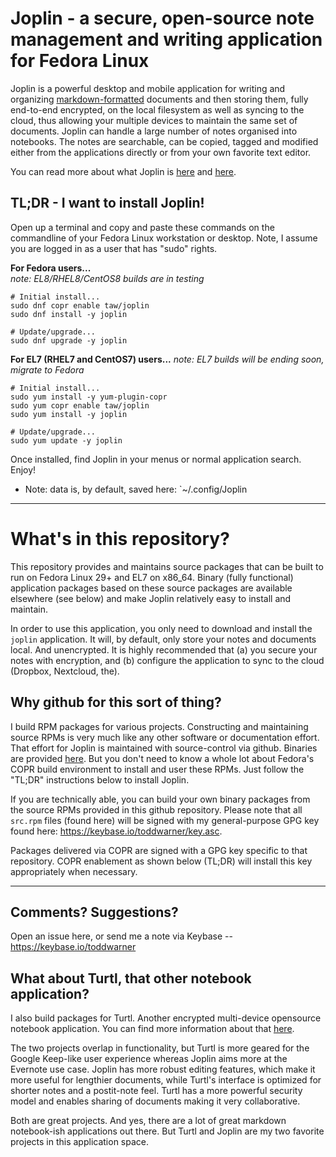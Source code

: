 # Joplin - a secure, open-source note management and writing application for Fedora Linux

Joplin is a powerful desktop and mobile application for writing and organizing
[markdown-formatted](https://en.wikipedia.org/wiki/Markdown) documents and then
storing them, fully end-to-end encrypted, on the local filesystem as well as
syncing to the cloud, thus allowing your multiple devices to maintain the same
set of documents. Joplin can handle a large number of notes organised into
notebooks. The notes are searchable, can be copied, tagged and modified either
from the applications directly or from your own favorite text editor.

You can read more about what Joplin is [here](https://joplinapp.org/) and
[here](https://github.com/laurent22/joplin).

## TL;DR - I want to install Joplin!

Open up a terminal and copy and paste these commands on the commandline of your
Fedora Linux workstation or desktop. Note, I assume you are logged in as a user
that has "sudo" rights.

**For Fedora users...**  
_note: EL8/RHEL8/CentOS8 builds are in testing_

```
# Initial install...
sudo dnf copr enable taw/joplin
sudo dnf install -y joplin
```
```
# Update/upgrade...
sudo dnf upgrade -y joplin
```

**For EL7 (RHEL7 and CentOS7) users...**
_note: EL7 builds will be ending soon, migrate to Fedora_

```
# Initial install...
sudo yum install -y yum-plugin-copr
sudo yum copr enable taw/joplin
sudo yum install -y joplin
```
```
# Update/upgrade...
sudo yum update -y joplin
```

Once installed, find Joplin in your menus or normal application search. Enjoy!

* Note: data is, by default, saved here: `~/.config/Joplin

---

# What's in this repository?

This repository provides and maintains source packages that can be built to run
on Fedora Linux 29+ and EL7 on x86_64. Binary (fully functional) application
packages based on these source packages are available elsewhere (see below) and
make Joplin relatively easy to install and maintain.

In order to use this application, you only need to download and install the
`joplin` application. It will, by default, only store your notes and documents
local. And unencrypted. It is highly recommended that (a) you secure your notes
with encryption, and (b) configure the application to sync to the cloud
(Dropbox, Nextcloud, the).

## Why github for this sort of thing?

I build RPM packages for various projects. Constructing and maintaining source
RPMs is very much like any other software or documentation effort. That effort
for Joplin is maintained with source-control via github. Binaries are provided
[here](https://copr.fedorainfracloud.org/coprs/taw/joplin/). But you don't need
to know a whole lot about Fedora's COPR build environment to install and user
these RPMs. Just follow the "TL;DR" instructions below to install Joplin.

If you are technically able, you can build your own binary packages from the
source RPMs provided in this github repository. Please note that all `src.rpm`
files (found here) will be signed with my general-purpose GPG key found here:
<https://keybase.io/toddwarner/key.asc>.

Packages delivered via COPR are signed with a GPG key specific to that
repository. COPR enablement as shown below (TL;DR) will install this key
appropriately when necessary.

---

## Comments? Suggestions?
Open an issue here, or send me a note via Keybase -- https://keybase.io/toddwarner

## What about Turtl, that other notebook application?

I also build packages for Turtl. Another encrypted multi-device opensource
notebook application. You can find more information about that
[here](https://github.com/taw00/turtl-rpm).

The two projects overlap in functionality, but Turtl is more geared for the
Google Keep-like user experience whereas Joplin aims more at the Evernote use
case.  Joplin has more robust editing features, which make it more useful for
lengthier documents, while Turtl's interface is optimized for shorter notes and
a postit-note feel. Turtl has a more powerful security model and enables
sharing of documents making it very collaborative.

Both are great projects. And yes, there are a lot of great markdown
notebook-ish applications out there. But Turtl and Joplin are my two favorite
projects in this application space.

